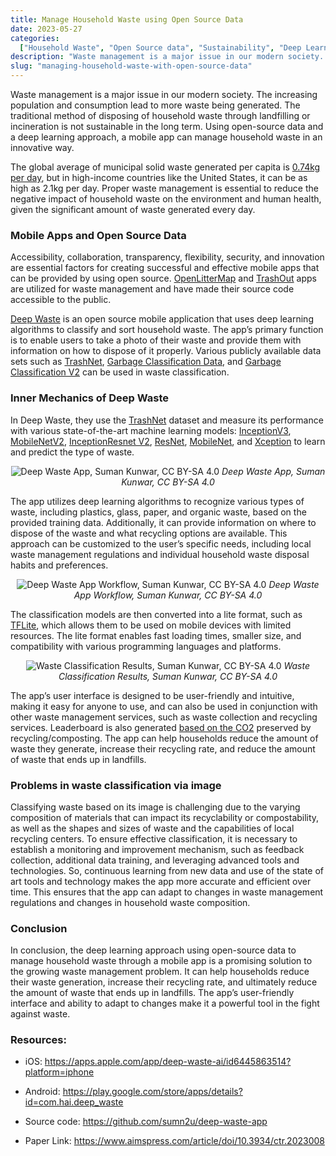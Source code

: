 ```yaml
---
title: Manage Household Waste using Open Source Data
date: 2023-05-27
categories:
  ["Household Waste", "Open Source data", "Sustainability", "Deep Learning"]
description: "Waste management is a major issue in our modern society. The increasing population and consumption lead to more waste being generated."
slug: "managing-household-waste-with-open-source-data"
---
```



Waste management is a major issue in our modern society. The increasing population and consumption lead to more waste being generated. The traditional method of disposing of household waste through landfilling or incineration is not sustainable in the long term. Using open-source data and a deep learning approach, a mobile app can manage household waste in an innovative way.

The global average of municipal solid waste generated per capita is <a href="https://datatopics.worldbank.org/what-a-waste/trends_in_solid_waste_management.html" target="_blank" rel="noopener">0.74kg per day</a>, but in high-income countries like the United States, it can be as high as 2.1kg per day. Proper waste management is essential to reduce the negative impact of household waste on the environment and human health, given the significant amount of waste generated every day.

### **Mobile Apps and Open Source Data**

Accessibility, collaboration, transparency, flexibility, security, and innovation are essential factors for creating successful and effective mobile apps that can be provided by using open source. <a href="https://openlittermap.com/" target="_blank" rel="noopener">OpenLitterMap</a> and <a href="https://www.trashout.ngo/" target="_blank" rel="noopener">TrashOut</a> apps are utilized for waste management and have made their source code accessible to the public.

<a href="https://deepwaste.my.canva.site/" target="_blank" rel="noopener">Deep Waste</a> is an open source mobile application that uses deep learning algorithms to classify and sort household waste. The app’s primary function is to enable users to take a photo of their waste and provide them with information on how to dispose of it properly. Various publicly available data sets such as <a href="https://github.com/garythung/trashnet" target="_blank" rel="noopener">TrashNet</a>, <a href="https://www.kaggle.com/datasets/asdasdasasdas/garbage-classification" target="_blank" rel="noopener">Garbage Classification Data</a>, and <a href="https://www.kaggle.com/datasets/sumn2u/garbage-classification-v2" target="_blank" rel="noopener">Garbage Classification V2</a> can be used in waste classification.


### **Inner Mechanics of Deep Waste**

In Deep Waste, they use the <a href="https://github.com/garythung/trashnet" target="_blank" rel="noopener">TrashNet</a> dataset and measure its performance with various state-of-the-art machine learning models: <a href="https://iopscience.iop.org/article/10.1088/1742-6596/1487/1/012008" target="_blank" rel="noopener">InceptionV3</a>, <a href="https://journals.plos.org/plosone/article?id=10.1371/journal.pone.0282336" target="_blank" rel="noopener">MobileNetV2</a>, <a href="https://ieeexplore.ieee.org/document/9563917" target="_blank" rel="noopener">InceptionResnet V2</a>, <a href="https://ieeexplore.ieee.org/document/10034869" target="_blank" rel="noopener">ResNet</a>, <a href="https://ieeexplore.ieee.org/document/9699161" target="_blank" rel="noopener">MobileNet</a>, and <a href="https://ieeexplore.ieee.org/document/9299017" target="_blank" rel="noopener">Xception</a> to learn and predict the type of waste.

<p align="center">
  <img src="https://cdn-images-1.medium.com/max/3840/1*hrneNyOValFBbEAQbAqvwg.png" alt="Deep Waste App, Suman Kunwar, CC BY-SA 4.0">
  <em>Deep Waste App, Suman Kunwar, CC BY-SA 4.0</em>
</p>


The app utilizes deep learning algorithms to recognize various types of waste, including plastics, glass, paper, and organic waste, based on the provided training data. Additionally, it can provide information on where to dispose of the waste and what recycling options are available. This approach can be customized to the user’s specific needs, including local waste management regulations and individual household waste disposal habits and preferences.

<p align="center">
  <img src="https://cdn-images-1.medium.com/max/4500/1*g9K5sMNKaflsTp5EhYzzyQ.png" alt="Deep Waste App Workflow, Suman Kunwar, CC BY-SA 4.0">
  <em>Deep Waste App Workflow, Suman Kunwar, CC BY-SA 4.0</em>
</p>


The classification models are then converted into a lite format, such as <a href="https://www.tensorflow.org/lite/guide" target="_blank" rel="noopener">TFLite</a>, which allows them to be used on mobile devices with limited resources. The lite format enables fast loading times, smaller size, and compatibility with various programming languages and platforms.

<p align="center">
  <img src="https://cdn-images-1.medium.com/max/21412/1*orzV49TVb-rPEc9MwEzjjw.png" alt="Waste Classification Results, Suman Kunwar, CC BY-SA 4.0">
  <em>Waste Classification Results, Suman Kunwar, CC BY-SA 4.0</em>
</p>

The app’s user interface is designed to be user-friendly and intuitive, making it easy for anyone to use, and can also be used in conjunction with other waste management services, such as waste collection and recycling services. Leaderboard is also generated <a href="https://www.stopwaste.co/calculator/" target="_blank" rel="noopener">based on the CO2</a> preserved by recycling/composting. The app can help households reduce the amount of waste they generate, increase their recycling rate, and reduce the amount of waste that ends up in landfills.

### **Problems in waste classification via image**

Classifying waste based on its image is challenging due to the varying composition of materials that can impact its recyclability or compostability, as well as the shapes and sizes of waste and the capabilities of local recycling centers. To ensure effective classification, it is necessary to establish a monitoring and improvement mechanism, such as feedback collection, additional data training, and leveraging advanced tools and technologies. So, continuous learning from new data and use of the state of art tools and technology makes the app more accurate and efficient over time. This ensures that the app can adapt to changes in waste management regulations and changes in household waste composition.

### **Conclusion**

In conclusion, the deep learning approach using open-source data to manage household waste through a mobile app is a promising solution to the growing waste management problem. It can help households reduce their waste generation, increase their recycling rate, and ultimately reduce the amount of waste that ends up in landfills. The app’s user-friendly interface and ability to adapt to changes make it a powerful tool in the fight against waste.

### Resources:

* iOS: <a href="https://apps.apple.com/app/deep-waste-ai/id6445863514?platform=iphone" target="_blank" rel="noopener">https://apps.apple.com/app/deep-waste-ai/id6445863514?platform=iphone</a>

* Android: <a href="https://play.google.com/store/apps/details?id=com.hai.deep_waste" target="_blank" rel="noopener">https://play.google.com/store/apps/details?id=com.hai.deep_waste</a>

* Source code: <a href="https://github.com/sumn2u/deep-waste-app" target="_blank" rel="noopener">https://github.com/sumn2u/deep-waste-app</a>
* Paper Link: <a href="https://www.aimspress.com/article/doi/10.3934/ctr.2023008?viewType=HTML" target="_blank" rel="noopener">https://www.aimspress.com/article/doi/10.3934/ctr.2023008</a>
